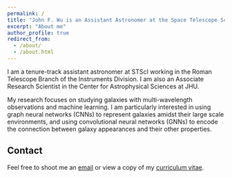 ```yaml
---
permalink: /
title: "John F. Wu is an Assistant Astronomer at the Space Telescope Science Institute"
excerpt: "About me"
author_profile: true
redirect_from: 
  - /about/
  - /about.html
---
```


I am a tenure-track assistant astronomer at STScI working in the Roman Telescope Branch of the Instruments Division. I am also an Associate Research Scientist in the Center for Astrophysical Sciences at JHU.

My research focuses on studying galaxies with multi-wavelength observations and machine learning. I am particularly interested in using graph neural networks (CNNs) to represent galaxies amidst their large scale environments, and using convolutional neural networks (GNNs) to encode the connection between galaxy appearances and their other properties.


Contact
------
Feel free to shoot me an [email](mailto:jowu@stsci.edu) or view a copy of my [curriculum vitae](files/JFWuCV.pdf).
